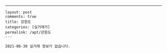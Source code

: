 ---
    layout: post
    comments: true
    title: 강원도
    categories: [실거래가]
    permalink: /apt/강원도
    ---

    2021-06-30 실거래 정보가 없습니다.

    